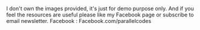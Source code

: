 I don't own the images provided, it's just for demo purpose only.
And if you feel the resources are useful please like my Facebook page or subscribe to email newsletter.
Facebook : Facebook.com/parallelcodes